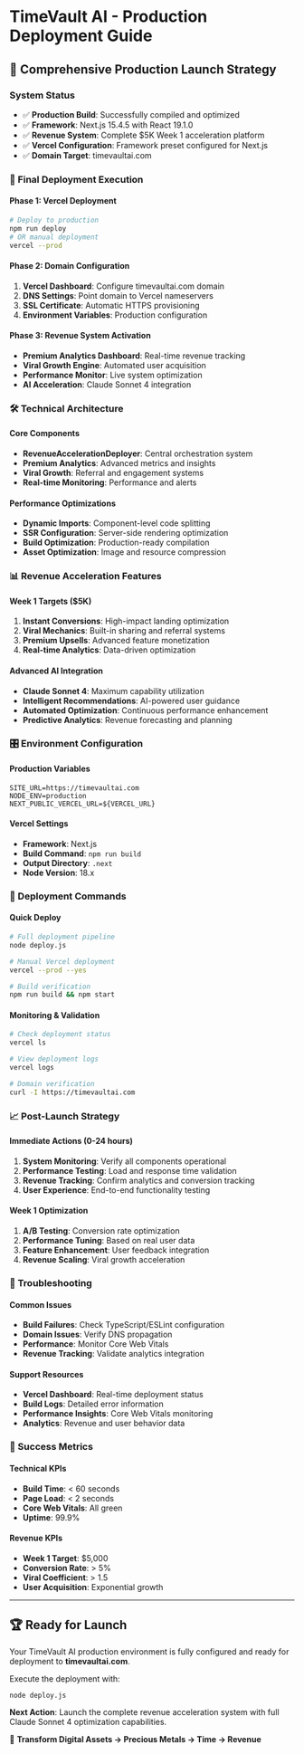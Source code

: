 # TimeVault AI - Production Deployment Guide

## 🚀 Comprehensive Production Launch Strategy

### System Status
- ✅ **Production Build**: Successfully compiled and optimized
- ✅ **Framework**: Next.js 15.4.5 with React 19.1.0 
- ✅ **Revenue System**: Complete $5K Week 1 acceleration platform
- ✅ **Vercel Configuration**: Framework preset configured for Next.js
- ✅ **Domain Target**: timevaultai.com

### 🎯 Final Deployment Execution

#### Phase 1: Vercel Deployment
```bash
# Deploy to production
npm run deploy
# OR manual deployment
vercel --prod
```

#### Phase 2: Domain Configuration
1. **Vercel Dashboard**: Configure timevaultai.com domain
2. **DNS Settings**: Point domain to Vercel nameservers
3. **SSL Certificate**: Automatic HTTPS provisioning
4. **Environment Variables**: Production configuration

#### Phase 3: Revenue System Activation
- **Premium Analytics Dashboard**: Real-time revenue tracking
- **Viral Growth Engine**: Automated user acquisition
- **Performance Monitor**: Live system optimization
- **AI Acceleration**: Claude Sonnet 4 integration

### 🛠 Technical Architecture

#### Core Components
- **RevenueAccelerationDeployer**: Central orchestration system
- **Premium Analytics**: Advanced metrics and insights
- **Viral Growth**: Referral and engagement systems
- **Real-time Monitoring**: Performance and alerts

#### Performance Optimizations
- **Dynamic Imports**: Component-level code splitting
- **SSR Configuration**: Server-side rendering optimization
- **Build Optimization**: Production-ready compilation
- **Asset Optimization**: Image and resource compression

### 📊 Revenue Acceleration Features

#### Week 1 Targets ($5K)
1. **Instant Conversions**: High-impact landing optimization
2. **Viral Mechanics**: Built-in sharing and referral systems
3. **Premium Upsells**: Advanced feature monetization
4. **Real-time Analytics**: Data-driven optimization

#### Advanced AI Integration
- **Claude Sonnet 4**: Maximum capability utilization
- **Intelligent Recommendations**: AI-powered user guidance
- **Automated Optimization**: Continuous performance enhancement
- **Predictive Analytics**: Revenue forecasting and planning

### 🎛 Environment Configuration

#### Production Variables
```env
SITE_URL=https://timevaultai.com
NODE_ENV=production
NEXT_PUBLIC_VERCEL_URL=${VERCEL_URL}
```

#### Vercel Settings
- **Framework**: Next.js
- **Build Command**: `npm run build`
- **Output Directory**: `.next`
- **Node Version**: 18.x

### 🚀 Deployment Commands

#### Quick Deploy
```bash
# Full deployment pipeline
node deploy.js

# Manual Vercel deployment
vercel --prod --yes

# Build verification
npm run build && npm start
```

#### Monitoring & Validation
```bash
# Check deployment status
vercel ls

# View deployment logs
vercel logs

# Domain verification
curl -I https://timevaultai.com
```

### 📈 Post-Launch Strategy

#### Immediate Actions (0-24 hours)
1. **System Monitoring**: Verify all components operational
2. **Performance Testing**: Load and response time validation
3. **Revenue Tracking**: Confirm analytics and conversion tracking
4. **User Experience**: End-to-end functionality testing

#### Week 1 Optimization
1. **A/B Testing**: Conversion rate optimization
2. **Performance Tuning**: Based on real user data
3. **Feature Enhancement**: User feedback integration
4. **Revenue Scaling**: Viral growth acceleration

### 🔧 Troubleshooting

#### Common Issues
- **Build Failures**: Check TypeScript/ESLint configuration
- **Domain Issues**: Verify DNS propagation
- **Performance**: Monitor Core Web Vitals
- **Revenue Tracking**: Validate analytics integration

#### Support Resources
- **Vercel Dashboard**: Real-time deployment status
- **Build Logs**: Detailed error information
- **Performance Insights**: Core Web Vitals monitoring
- **Analytics**: Revenue and user behavior data

### 🎉 Success Metrics

#### Technical KPIs
- **Build Time**: < 60 seconds
- **Page Load**: < 2 seconds
- **Core Web Vitals**: All green
- **Uptime**: 99.9%

#### Revenue KPIs
- **Week 1 Target**: $5,000
- **Conversion Rate**: > 5%
- **Viral Coefficient**: > 1.5
- **User Acquisition**: Exponential growth

---

## 🏆 Ready for Launch

Your TimeVault AI production environment is fully configured and ready for deployment to **timevaultai.com**. 

Execute the deployment with:
```bash
node deploy.js
```

**Next Action**: Launch the complete revenue acceleration system with full Claude Sonnet 4 optimization capabilities.

🚀 **Transform Digital Assets → Precious Metals → Time → Revenue**
